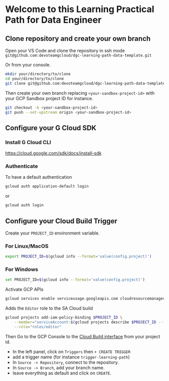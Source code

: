 # Welcome to this Learning Practical Path for Data Engineer

## Clone repository and create your own branch


Open your VS Code and clone the repository in ssh mode `git@github.com:devoteamgcloud/dgc-learning-path-data-template.git`

Or from your console. 

```bash
mkdir your/directory/to/clone
cd your/directory/to/clone
git clone git@github.com:devoteamgcloud/dgc-learning-path-data-template.git
```


Then create your own branch replacing `<your-sandbox-project-id>` with your GCP Sandbox project ID for instance. 


```bash
git checkout -b <your-sandbox-project-id>
git push --set-upstream origin <your-sandbox-project-id> 
```

## Configure your G Cloud SDK

### Install G Cloud CLI

https://cloud.google.com/sdk/docs/install-sdk

### Authenticate

To have a default authentication

```bash
gcloud auth application-default login
```

or 

```bash
gcloud auth login
```

## Configure your Cloud Build Trigger


Create your `PROJECT_ID` environment variable.

### For Linux/MacOS

```bash
export PROJECT_ID=$(gcloud info --format='value(config.project)')
```

### For Windows

```bash
set PROJECT_ID=$(gcloud info --format='value(config.project)')
```

Activate GCP APIs

```bash
gcloud services enable serviceusage.googleapis.com cloudresourcemanager.googleapis.com cloudbuild.googleapis.com artifactregistry.googleapis.com --project $PROJECT_ID
```

Adds the `Editor` role to the SA Cloud build

```bash
gcloud projects add-iam-policy-binding $PROJECT_ID \
    --member="serviceAccount:$(gcloud projects describe $PROJECT_ID --format="value(projectNumber)")@cloudbuild.gserviceaccount.com" \
    --role="roles/editor"
```

Then Go to the GCP Console to the [Cloud Build interface](https://console.cloud.google.com/cloud-build/builds) from your project id.
- In the left panel, click on `Triggers` then `+ CREATE TRIGGER`
- add a trigger name (for instance `trigger-learning-path`)
- In `Source -> Repository`, connect to the repository.
- In `Source -> Branch`, add your branch name.
- leave everything as default and click on `CREATE`.

